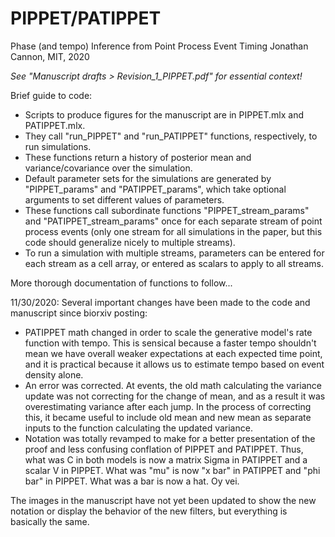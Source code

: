 # PIPPET/PATIPPET
 Phase (and tempo) Inference from Point Process Event Timing
Jonathan Cannon, MIT, 2020
 
 *See "Manuscript drafts > Revision_1_PIPPET.pdf" for essential context!*
 
 Brief guide to code:
-  Scripts to produce figures for the manuscript are in PIPPET.mlx and PATIPPET.mlx.
-  They call "run_PIPPET" and "run_PATIPPET" functions, respectively, to run simulations.
-  These functions return a history of posterior mean and variance/covariance over the simulation.
-  Default parameter sets for the simulations are generated by "PIPPET_params" and "PATIPPET_params", which take optional arguments to set different values of parameters.
-  These functions call subordinate functions "PIPPET_stream_params" and "PATIPPET_stream_params" once for each separate stream of point process events (only one stream for all simulations in the paper, but this code should generalize nicely to multiple streams).
-  To run a simulation with multiple streams, parameters can be entered for each stream as a cell array, or entered as scalars to apply to all streams.
 
 More thorough documentation of functions to follow...
 
 
 11/30/2020:
 Several important changes have been made to the code and manuscript since biorxiv posting:
 
 - PATIPPET math changed in order to scale the generative model's rate function with tempo. This is sensical because a faster tempo shouldn't mean we have overall weaker expectations at each expected time point, and it is practical because it allows us to estimate tempo based on event density alone.
 - An error was corrected. At events, the old math calculating the variance update was not correcting for the change of mean, and as a result it was overestimating variance after each jump. In the process of correcting this, it became useful to include old mean and new mean as separate inputs to the function calculating the updated variance.
 - Notation was totally revamped to make for a better presentation of the proof and less confusing conflation of PIPPET and PATIPPET. Thus, what was C in both models is now a matrix Sigma in PATIPPET and a scalar V in PIPPET. What was "mu" is now "x bar" in PATIPPET and "phi bar" in PIPPET. What was a bar is now a hat. Oy vei.

The images in the manuscript have not yet been updated to show the new notation or display the behavior of the new filters, but everything is basically the same.
